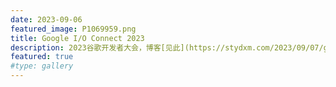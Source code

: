 ```yaml
---
date: 2023-09-06
featured_image: P1069959.png
title: Google I/O Connect 2023
description: 2023谷歌开发者大会，博客[见此](https://stydxm.com/2023/09/07/google-io-connect-2023/)
featured: true
#type: gallery
---
```

